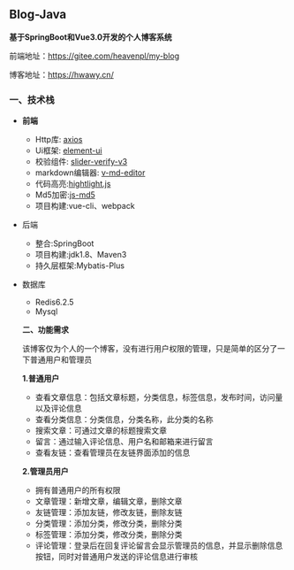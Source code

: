 ## Blog-Java

**基于SpringBoot和Vue3.0开发的个人博客系统** 

前端地址：https://gitee.com/heavenpl/my-blog

博客地址：https://hwawy.cn/

### 一、技术栈

- **前端**

  - Http库: [axios](http://www.axios-js.com/)
  - Ui框架: [element-ui](https://element-plus.gitee.io/#/zh-CN/component/installation)
  - 校验组件: [slider-verify-v3](https://github.com/author-fuyf/slider-verify-v3)
  - markdown编辑器: [v-md-editor](https://github.com/code-farmer-i/vue-markdown-editor)
  - 代码高亮:[hightlight.js](https://github.com/highlightjs/highlight.js)
  - Md5加密:[js-md5](https://github.com/amaoxia/js-md5)
  - 项目构建:vue-cli、webpack

- 后端

   -  整合:SpringBoot
   -  项目构建:jdk1.8、Maven3
   -  持久层框架:Mybatis-Plus

- 数据库

   - Redis6.2.5
   - Mysql

  **二、功能需求**

  ​	该博客仅为个人的一个博客，没有进行用户权限的管理，只是简单的区分了一下普通用户和管理员

  **1.普通用户**

   - 查看文章信息：包括文章标题，分类信息，标签信息，发布时间，访问量以及评论信息
   - 查看分类信息：分类信息，分类名称，此分类的名称
   - 搜索文章：可通过文章的标题搜索文章
   - 留言：通过输入评论信息、用户名和邮箱来进行留言
   - 查看友链：查看管理员在友链界面添加的信息

  **2.管理员用户**

  - 拥有普通用户的所有权限
  - 文章管理：新增文章，编辑文章，删除文章
  - 友链管理：添加友链，修改友链，删除友链
  - 分类管理：添加分类，修改分类，删除分类
  - 标签管理：添加分类，修改分类，删除分类
  - 评论管理：登录后在回复评论留言会显示管理员的信息，并显示删除信息按钮，同时对普通用户发送的评论信息进行审核

  

  

